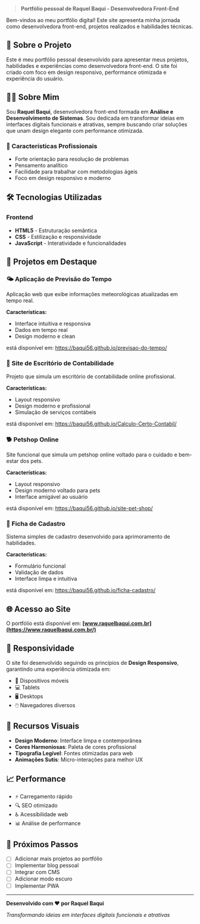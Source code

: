 > **Portfólio pessoal de Raquel Baqui - Desenvolvedora Front-End**

Bem-vindos ao meu portfólio digital! Este site apresenta minha jornada como desenvolvedora front-end, projetos realizados e habilidades técnicas.

## 🚀 Sobre o Projeto

Este é meu portfólio pessoal desenvolvido para apresentar meus projetos, habilidades e experiências como desenvolvedora front-end. O site foi criado com foco em design responsivo, performance otimizada e experiência do usuário.

## 👩‍💻 Sobre Mim

Sou **Raquel Baqui**, desenvolvedora front-end formada em **Análise e Desenvolvimento de Sistemas**. Sou dedicada em transformar ideias em interfaces digitais funcionais e atrativas, sempre buscando criar soluções que unam design elegante com performance otimizada.

### 🎯 Características Profissionais
- Forte orientação para resolução de problemas
- Pensamento analítico
- Facilidade para trabalhar com metodologias ágeis
- Foco em design responsivo e moderno

## 🛠️ Tecnologias Utilizadas

### Frontend
- **HTML5** - Estruturação semântica
- **CSS** - Estilização e responsividade
- **JavaScript** - Interatividade e funcionalidades

## 📁 Projetos em Destaque

### 🌤️ Aplicação de Previsão do Tempo
Aplicação web que exibe informações meteorológicas atualizadas em tempo real.

**Características:**
- Interface intuitiva e responsiva
- Dados em tempo real
- Design moderno e clean

está disponível em: https://baqui56.github.io/previsao-do-tempo/

### 🏢 Site de Escritório de Contabilidade
Projeto que simula um escritório de contabilidade online profissional.

**Características:**
- Layout responsivo
- Design moderno e profissional
- Simulação de serviços contábeis

está disponível em: https://baqui56.github.io/Calculo-Certo-Contabil/

### 🐕 Petshop Online
Site funcional que simula um petshop online voltado para o cuidado e bem-estar dos pets.

**Características:**
- Layout responsivo
- Design moderno voltado para pets
- Interface amigável ao usuário

está disponível em: https://baqui56.github.io/site-pet-shop/

### 📝 Ficha de Cadastro
Sistema simples de cadastro desenvolvido para aprimoramento de habilidades.

**Características:**
- Formulário funcional
- Validação de dados
- Interface limpa e intuitiva

está disponível em: https://baqui56.github.io/ficha-cadastro/

## 🌐 Acesso ao Site

O portfólio está disponível em: **[www.raquelbaqui.com.br](https://www.raquelbaqui.com.br/)**

## 📱 Responsividade

O site foi desenvolvido seguindo os princípios de **Design Responsivo**, garantindo uma experiência otimizada em:

- 📱 Dispositivos móveis
- 💻 Tablets
- 🖥️ Desktops
- 🖱️ Navegadores diversos

## 🎨 Recursos Visuais

- **Design Moderno**: Interface limpa e contemporânea
- **Cores Harmoniosas**: Paleta de cores profissional
- **Tipografia Legível**: Fontes otimizadas para web
- **Animações Sutis**: Micro-interações para melhor UX

## 📈 Performance

- ⚡ Carregamento rápido
- 🔍 SEO otimizado
- ♿ Acessibilidade web
- 📊 Análise de performance

## 🚀 Próximos Passos

- [ ] Adicionar mais projetos ao portfólio
- [ ] Implementar blog pessoal
- [ ] Integrar com CMS
- [ ] Adicionar modo escuro
- [ ] Implementar PWA

---

**Desenvolvido com ❤️ por Raquel Baqui**

*Transformando ideias em interfaces digitais funcionais e atrativas*
